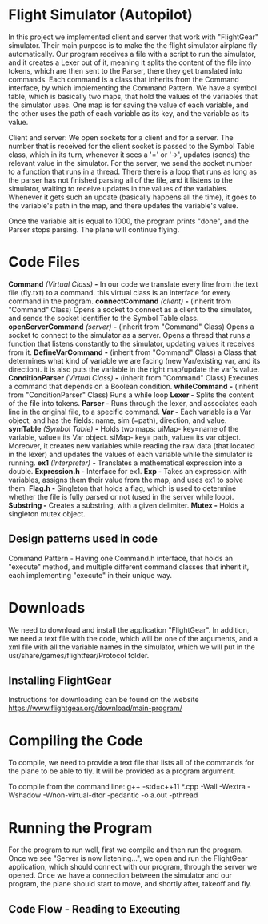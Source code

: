 
# Flight Simulator (Autopilot)

In this project we implemented client and server that work with "FlightGear" simulator. Their main purpose is to make the the flight simulator airplane fly automatically. Our program receives a file with a script to run the simulator, and it creates a Lexer out of it, meaning it splits the content of the file into tokens, which are then sent to the Parser, there they get translated into commands. Each command is a class that inherits from the Command interface, by which implementing the Command Pattern. We have a symbol table, which is basically two maps, that hold the values of the variables that the simulator uses. One map is for saving the value of each variable, and the other uses the path of each variable as its key, and the variable as its value. 

Client and server: We open sockets for a client and for a server. The number that is received for the client socket is passed to the Symbol Table class, which in its turn, whenever it sees a '=' or '->', updates (sends) the relevant value in the simulator. For the server, we send the socket number to a function that runs in a thread. There there is a loop that runs as long as the parser has not finished parsing all of the file, and it listens to the simulator, waiting to receive updates in the values of the variables. Whenever it gets such an update (basically happens all the time), it goes to the variable's path in the map, and there updates the variable's value.

Once the variable alt is equal to 1000, the program prints "done", and the Parser stops parsing. The plane will continue flying.

# Code Files

**Command** *(Virtual Class)* **-**  In our code we translate every line from the text file (fly.txt) to a command. this virtual class is an interface for every command in the program.
**connectCommand** *(client)* **-**  (inherit from "Command" Class)
Opens a socket to connect as a client to the simulator, and sends the socket identifier to the Symbol Table class.
**openServerCommand** *(server)* **-** (inherit from "Command" Class) Opens a socket to connect to the simulator as a server. Opens a thread that runs a function that listens constantly to the simulator, updating values it receives from it.
**DefineVarCommand** **-** (inherit from "Command" Class) a Class that determines what kind of variable we are facing (new Var/existing var, and its direction). it is also puts the variable in the right map/update the var's value.
**ConditionParser** *(Virtual Class)* **-** (inherit from "Command" Class) Executes a command that depends on a Boolean condition.
**whileCommand** **-** (inherit from "ConditionParser" Class) Runs a while loop 
**Lexer -** Splits the content of the file into tokens.
**Parser -** Runs through the lexer, and associates each line in the original file, to a specific command.
**Var -** Each variable is a Var object, and has the fields: name, sim (=path), direction, and value.
**symTable** *(Symbol Table)* **-** Holds two maps: uiMap- key=name of the variable, value= its Var object. siMap- key= path, value= its var object. 
Moreover, it creates new variables while reading the raw data (that located in the lexer) and updates the values of each variable 
while the simulator is running. 
**ex1** *(Interpreter)* **-** Translates a mathematical expression into a double.
**Expression.h -** Interface for ex1.
**Exp -** Takes an expression with variables, assigns them their value from the map, and uses ex1 to solve them.
**Flag.h -** Singleton that holds a flag, which is used to determine whether the file is fully parsed or not (used in the server while loop).
**Substring -** Creates a substring, with a given delimiter.
**Mutex -** Holds a singleton mutex object.


## Design patterns used in code

Command Pattern - Having one Command.h interface, that holds an "execute" method, and multiple different command classes that inherit it, each implementing "execute" in their unique way.

# Downloads

We need to download and install the application "FlightGear". In addition, we need a text file with the code, which will be one of the arguments, and a xml file with all the variable names in the simulator, which we will put in the usr/share/games/flightfear/Protocol folder.

## Installing FlightGear

Instructions for downloading can be found on the website  https://www.flightgear.org/download/main-program/

# Compiling the Code
 
To compile, we need to provide a text file that lists all of the commands for the plane to be able to fly. It will be provided as a program argument.

To compile from the command line:
g++ -std=c++11 *.cpp -Wall -Wextra -Wshadow -Wnon-virtual-dtor -pedantic -o a.out -pthread

# Running the Program
 
For the program to run well, first we compile and then run the program. Once we see "Server is now listening...", we open and run the FlightGear application, which should connect with our program, through the server we opened. Once we have a  connection between the simulator and our program, the plane should start to move, and shortly after, takeoff and fly. 

## Code Flow - Reading to Executing



<!--stackedit_data:
eyJoaXN0b3J5IjpbMjExMDc4NjY0N119
-->
<!--stackedit_data:
eyJoaXN0b3J5IjpbMTA5NjYzODI1OSwtMjA5MjE2MzY3Ml19
-->